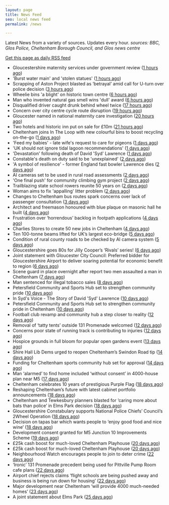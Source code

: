```yaml
---
layout: page
title: News Feed
seo: local news feed
permalink: /news

---
```


Latest News from a variety of sources. Updates every hour.
_sources: BBC, Glos Police, Cheltenham Borough Council, and Glos news centre_

[Get this page as daily RSS feed](/daily.rss)

<!-- news_marker starts -->
- Gloucestershire maternity services under government review ([1 hours ago](https://www.bbc.co.uk/sounds/play/p0ll39jx))
- 'Burst water main' and 'stolen statues' ([1 hours ago](https://www.bbc.com/news/articles/c98w395w3wlo))
- Scrapping of Aston Project blasted as ‘betrayal’ amid call for U-turn over police decision ([3 hours ago](https://gloucesternewscentre.co.uk/scrapping-of-aston-project-blasted-as-betrayal-amid-call-for-u-turn-over-police-decision/))
- Wheelie bins 'a blight' on historic town centre ([6 hours ago](https://www.bbc.com/news/articles/cn86y7dq8yeo))
- Man who invented natural gas smell wins 'dull' award ([6 hours ago](https://www.bbc.com/news/articles/cpw74x57p8po))
- Disqualified driver caught drunk behind wheel twice ([17 hours ago](https://www.bbc.com/news/articles/c0k75jkm43zo))
- Concern over city centre cycle route disruption ([19 hours ago](https://www.bbc.com/news/articles/cdez9y99k77o))
- Gloucester named in national maternity care investigation ([20 hours ago](https://www.bbc.com/news/articles/c994x95yygyo))
- Two hotels and historic inn put on sale for £10m ([21 hours ago](https://www.bbc.com/news/articles/c5y0vl7v84xo))
- Cheltenham joins In The Loop with new colourful bins to boost recycling on-the-go ([1 days ago](https://www.cheltenham.gov.uk/news/article/3022/cheltenham_joins_in_the_loop_with_new_colourful_bins_to_boost_recycling_on-the-go))
- 'Feed my babies' - late wife's request to care for pigeons ([1 days ago](https://www.bbc.com/news/videos/cn5kz4470rqo))
- 'UK should not ignore tidal lagoon recommendations' ([1 days ago](https://www.bbc.com/news/articles/cvgd5ey411mo))
- 'Devastation' following death of David 'Syd' Lawrence ([1 days ago](https://www.bbc.com/news/articles/cvg9r0j5g08o))
- Constable's death on duty said to be 'unexplained' ([2 days ago](https://www.bbc.com/news/articles/c39z0d12k88o))
- 'A symbol of resilience' - former England fast bowler Lawrence dies ([2 days ago](https://www.bbc.com/sport/cricket/articles/c07d973k0zzo))
- AI cameras set to be used in rural road assessments ([2 days ago](https://www.bbc.com/news/articles/c62g921l14jo))
- 'One final push' for community climbing gym project ([2 days ago](https://www.bbc.com/news/articles/cx2v55q5kpeo))
- Trailblazing state school rowers reunite 50 years on ([2 days ago](https://www.bbc.com/news/articles/ce9xgerg0n5o))
- Woman aims to fix 'appalling' litter problem ([2 days ago](https://www.bbc.com/news/articles/cqjq05rv191o))
- Changes to Cheltenham bus routes spark concerns over lack of passenger consultation ([3 days ago](https://gloucesternewscentre.co.uk/changes-to-cheltenham-bus-routes-spark-concerns-over-lack-of-passenger-consultation/))
- Architect and freemason honoured with blue plaque on masonic hall he built ([4 days ago](https://gloucesternewscentre.co.uk/architect-and-freemason-honoured-with-blue-plaque-on-masonic-hall-he-built/))
- Frustration over ‘horrendous’ backlog in footpath applications ([4 days ago](https://gloucesternewscentre.co.uk/frustration-over-horrendous-backlog-in-footpath-applications/))
- Charlies Stores to create 50 new jobs in Cheltenham ([4 days ago](https://gloucesternewscentre.co.uk/charlies-stores-to-create-50-new-jobs-in-cheltenham/))
- Ten 100-tonne beams lifted for UK’s largest eco-bridge ([5 days ago](https://www.bbc.co.uk/sounds/play/p0lk57bp))
- Condition of rural county roads to be checked by AI camera system ([5 days ago](https://gloucesternewscentre.co.uk/condition-of-rural-county-roads-to-be-checked-by-ai-camera-system/))
- Gloucestershire goes 80s for Jilly Cooper’s ‘Rivals’ series! ([6 days ago](https://www.bbc.co.uk/sounds/play/p0ljxnh1))
- Joint statement with Gloucester City Council: Preferred bidder for Gloucestershire Airport to deliver soaring potential for economic benefit to region ([6 days ago](https://www.cheltenham.gov.uk/news/article/3021/joint_statement_with_gloucester_city_council_preferred_bidder_for_gloucestershire_airport_to_deliver_soaring_potential_for_economic_benefit_to_region))
- Scene guard in place overnight after report two men assaulted a man in Cheltenham ([7 days ago](https://gloucesternewscentre.co.uk/scene-guard-in-place-overnight-after-report-two-men-assaulted-a-man-in-cheltenham/))
- Man sentenced for illegal tobacco sales ([8 days ago](https://gloucesternewscentre.co.uk/man-sentenced-for-illegal-tobacco-sales/))
- Petersfield Community and Sports Hub set to strengthen community pride ([10 days ago](https://gloucesternewscentre.co.uk/petersfield-community-and-sports-hub-set-to-strengthen-community-pride/))
- In Syd's Voice - The Story of David 'Syd' Lawrence ([10 days ago](https://www.bbc.co.uk/sounds/play/p0lj4vvq))
- Petersfield Community and Sports Hub set to strengthen community pride in Cheltenham ([10 days ago](https://www.cheltenham.gov.uk/news/article/3020/petersfield_community_and_sports_hub_set_to_strengthen_community_pride_in_cheltenham))
- Football club revamp and community hub a step closer to reality ([12 days ago](https://gloucesternewscentre.co.uk/football-club-revamp-and-community-hub-a-step-closer-to-reality/))
- Removal of ‘tatty tents’ outside 131 Promenade welcomed ([12 days ago](https://gloucesternewscentre.co.uk/removal-of-tatty-tents-outside-131-promenade-welcomed/))
- Concerns poor state of running track is contributing to injuries ([12 days ago](https://gloucesternewscentre.co.uk/concerns-poor-state-of-running-track-is-contributing-to-injuries/))
- Hospice grounds in full bloom for popular open gardens event ([13 days ago](https://gloucesternewscentre.co.uk/hospice-grounds-in-full-bloom-for-popular-open-gardens-event/))
- Shire Hall Lib Dems urged to reopen Cheltenham’s Swindon Road tip ([14 days ago](https://gloucesternewscentre.co.uk/shire-hall-lib-dems-urged-to-reopen-cheltenhams-swindon-road-tip/))
- Funding for Cheltenham sports community hub set for approval ([14 days ago](https://gloucesternewscentre.co.uk/funding-for-cheltenham-sports-community-hub-set-for-approval/))
- Man ‘alarmed’ to find home included ‘without consent’ in 4000-house plan near M5 ([17 days ago](https://gloucesternewscentre.co.uk/man-alarmed-to-find-home-included-without-consent-in-4000-house-plan-near-m5/))
- Cheltenham celebrates 10 years of prestigious Purple Flag ([18 days ago](https://www.cheltenham.gov.uk/news/article/3019/cheltenham_celebrates_10_years_of_prestigious_purple_flag))
- Reshaping Cheltenham’s future with latest cabinet portfolio announcements ([18 days ago](https://www.cheltenham.gov.uk/news/article/3018/reshaping_cheltenhams_future_with_latest_cabinet_portfolio_announcements))
- Cheltenham and Tewkesbury planners blasted for ‘caring more about bats than police’ in Elms Park decision ([18 days ago](https://gloucesternewscentre.co.uk/cheltenham-and-tewkesbury-planners-blasted-for-caring-more-about-bats-than-police-in-elms-park-decision/))
- Gloucestershire Constabulary supports National Police Chiefs’ Council’s 2Wheel Operation ([18 days ago](https://gloucesternewscentre.co.uk/gloucestershire-constabulary-supports-national-police-chiefs-councils-2wheel-operation/))
- Decision on tapas bar which wants people to ‘enjoy good food and nice wine’ ([18 days ago](https://gloucesternewscentre.co.uk/decision-on-tapas-bar-which-wants-people-to-enjoy-good-food-and-nice-wine/))
- Development consent granted for M5 Junction 10 Improvements Scheme ([19 days ago](https://gloucesternewscentre.co.uk/development-consent-granted-for-m5-junction-10-improvements-scheme/))
- £25k cash boost for much-loved Cheltenham Playhouse ([20 days ago](https://gloucesternewscentre.co.uk/25k-cash-boost-for-much-loved-cheltenham-playhouse/))
- £25k cash boost for much-loved Cheltenham Playhouse ([20 days ago](https://www.cheltenham.gov.uk/news/article/3017/25k_cash_boost_for_much-loved_cheltenham_playhouse))
- Neighbourhood Watch encourages people to join to deter crime ([22 days ago](https://gloucesternewscentre.co.uk/neighbourhood-watch-encourages-people-to-join-to-deter-crime/))
- ‘Ironic’ 131 Promenade precedent being used for Pittville Pump Room cafe plans ([22 days ago](https://gloucesternewscentre.co.uk/ironic-131-promenade-precedent-being-used-for-pittville-pump-room-cafe-plans/))
- Airport chief rejects claims ‘flight schools are being pushed away and business is being run down for housing’ ([22 days ago](https://gloucesternewscentre.co.uk/airport-chief-rejects-claims-flight-schools-are-being-pushed-away-and-business-is-being-run-down-for-housing/))
- Major development near Cheltenham ‘will provide 4000 much-needed homes’ ([23 days ago](https://gloucesternewscentre.co.uk/major-development-near-cheltenham-will-provide-4000-much-needed-homes/))
- A joint statement about Elms Park ([25 days ago](https://www.cheltenham.gov.uk/news/article/3015/a_joint_statement_about_elms_park))

<!-- news_marker ends -->
